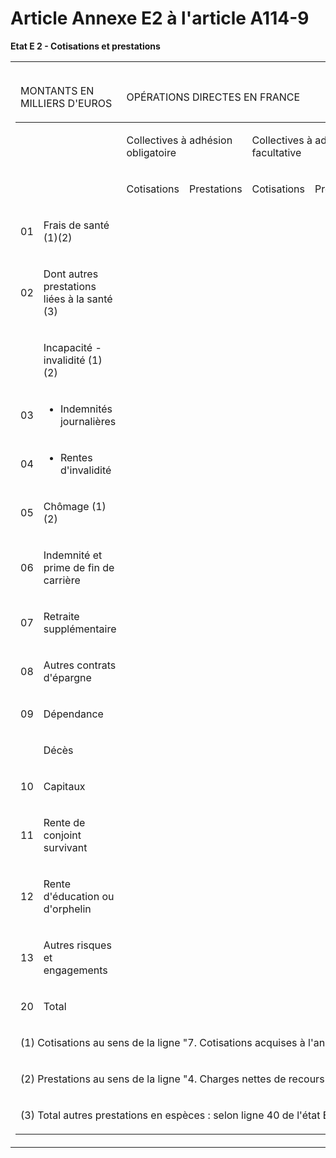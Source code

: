 # Article Annexe E2 à l'article A114-9

**Etat E 2 - Cotisations et prestations**

<table>
  <tbody>
    <tr>
      <td>
        <table>
          <thead>
            <tr>
              <td colspan="2" width="156">

MONTANTS EN MILLIERS D'EUROS

</td>
              <td colspan="6" width="256">

OPÉRATIONS DIRECTES EN FRANCE

</td>
              <td width="85" colspan="2">

TOTAUX

</td>
            </tr>
          </thead>
          <tbody>
            <tr>
              <td colspan="2">

</td>
              <td colspan="2">

Collectives à adhésion obligatoire

</td>
              <td colspan="2">

Collectives à adhésion facultative

</td>
              <td colspan="2">

Individuelles

</td>
              <td colspan="2">

</td>
            </tr>
            <tr>
              <td colspan="2">

</td>
              <td>

Cotisations

</td>
              <td>

Prestations

</td>
              <td>

Cotisations

</td>
              <td>

Prestations

</td>
              <td>

Cotisations

</td>
              <td>

Prestations

</td>
              <td>

Cotisations

</td>
              <td>

Prestations

</td>
            </tr>
            <tr>
              <td>

01

</td>
              <td>

Frais de santé (1)(2)

</td>
              <td>

</td>
              <td>

</td>
              <td>

</td>
              <td>

</td>
              <td>

</td>
              <td>

</td>
              <td>

</td>
              <td>

</td>
            </tr>
            <tr>
              <td>

02

</td>
              <td>

Dont autres prestations liées à la santé (3)

</td>
              <td>

</td>
              <td>

</td>
              <td>

</td>
              <td>

</td>
              <td>

</td>
              <td>

</td>
              <td>

</td>
              <td>

</td>
            </tr>
            <tr>
              <td>

</td>
              <td>

Incapacité - invalidité (1)(2)

</td>
              <td>

</td>
              <td>

</td>
              <td>

</td>
              <td>

</td>
              <td>

</td>
              <td>

</td>
              <td>

</td>
              <td>

</td>
            </tr>
            <tr>
              <td>

03

</td>
              <td>

- Indemnités journalières

</td>
              <td>

</td>
              <td>

</td>
              <td>

</td>
              <td>

</td>
              <td>

</td>
              <td>

</td>
              <td>

</td>
              <td>

</td>
            </tr>
            <tr>
              <td>

04

</td>
              <td>

- Rentes d'invalidité

</td>
              <td>

</td>
              <td>

</td>
              <td>

</td>
              <td>

</td>
              <td>

</td>
              <td>

</td>
              <td>

</td>
              <td>

</td>
            </tr>
            <tr>
              <td>

05

</td>
              <td>

Chômage (1)(2)

</td>
              <td>

</td>
              <td>

</td>
              <td>

</td>
              <td>

</td>
              <td>

</td>
              <td>

</td>
              <td>

</td>
              <td>

</td>
            </tr>
            <tr>
              <td>

06

</td>
              <td>

Indemnité et prime de fin de carrière

</td>
              <td>

</td>
              <td>

</td>
              <td>

</td>
              <td>

</td>
              <td>

</td>
              <td>

</td>
              <td>

</td>
              <td>

</td>
            </tr>
            <tr>
              <td>

07

</td>
              <td>

Retraite supplémentaire

</td>
              <td>

</td>
              <td>

</td>
              <td>

</td>
              <td>

</td>
              <td>

</td>
              <td>

</td>
              <td>

</td>
              <td>

</td>
            </tr>
            <tr>
              <td>

08

</td>
              <td>

Autres contrats d'épargne

</td>
              <td>

</td>
              <td>

</td>
              <td>

</td>
              <td>

</td>
              <td>

</td>
              <td>

</td>
              <td>

</td>
              <td>

</td>
            </tr>
            <tr>
              <td>

09

</td>
              <td>

Dépendance

</td>
              <td>

</td>
              <td>

</td>
              <td>

</td>
              <td>

</td>
              <td>

</td>
              <td>

</td>
              <td>

</td>
              <td>

</td>
            </tr>
            <tr>
              <td>

</td>
              <td>

Décès

</td>
              <td>

</td>
              <td>

</td>
              <td>

</td>
              <td>

</td>
              <td>

</td>
              <td>

</td>
              <td>

</td>
              <td>

</td>
            </tr>
            <tr>
              <td>

10

</td>
              <td>

Capitaux

</td>
              <td>

</td>
              <td>

</td>
              <td>

</td>
              <td>

</td>
              <td>

</td>
              <td>

</td>
              <td>

</td>
              <td>

</td>
            </tr>
            <tr>
              <td>

11

</td>
              <td>

Rente de conjoint survivant

</td>
              <td>

</td>
              <td>

</td>
              <td>

</td>
              <td>

</td>
              <td>

</td>
              <td>

</td>
              <td>

</td>
              <td>

</td>
            </tr>
            <tr>
              <td>

12

</td>
              <td>

Rente d'éducation ou d'orphelin

</td>
              <td>

</td>
              <td>

</td>
              <td>

</td>
              <td>

</td>
              <td>

</td>
              <td>

</td>
              <td>

</td>
              <td>

</td>
            </tr>
            <tr>
              <td>

13

</td>
              <td>

Autres risques et engagements

</td>
              <td>

</td>
              <td>

</td>
              <td>

</td>
              <td>

</td>
              <td>

</td>
              <td>

</td>
              <td>

</td>
              <td>

</td>
            </tr>
            <tr>
              <td>

20

</td>
              <td>

Total

</td>
              <td>

</td>
              <td>

</td>
              <td>

</td>
              <td>

</td>
              <td>

</td>
              <td>

</td>
              <td>

</td>
              <td>

</td>
            </tr>
            <tr>
              <td colspan="10">

(1) Cotisations au sens de la ligne "7. Cotisations acquises à l'année" du tableau C de l'état C10.

</td>
            </tr>
            <tr>
              <td colspan="10">

(2) Prestations au sens de la ligne "4. Charges nettes de recours" du tableau C de l'état C10.

</td>
            </tr>
            <tr>
              <td colspan="10">

(3) Total autres prestations en espèces : selon ligne 40 de l'état E 3.

</td>
            </tr>
          </tbody>
        </table>

</td>
    </tr>
  </tbody>
</table>


